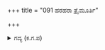+++
title = "091 ಹರಹರಾ ತ್ರೈಮೂರ್ತಿ"

+++

<details><summary>ಗದ್ಯ (ಕ.ಗ.ಪ) </summary>

91. 'ತ್ರಿಮೂರ್ತಿರೂಪನಾದ ನೀನು ಅಷ್ಟಮೂರ್ತಿಯಾಗಿ, ವಿಶ್ವಮೂರ್ತಿಯಾಗಿ ನಿಂತಿರುವ ಈ ಪರಿಯನ್ನು ಯಾರು ತಾನೇ ಅರಿಯಬಲ್ಲರು ? ಇದು ದೇವತೆಗಳು, ದೈತ್ಯರು, ಮುನಿಗಳಿಗೂ ಅಸಾಧ್ಯ. ನನ್ನನ್ನು ಅನುಗ್ರಹಿಸುವುದಕ್ಕಾಗಿ ಈ ರೂಪತಳೆದೆಯಲ್ಲಾ ಮಹಾದೇವನೇ' ಎಂದು ಅರ್ಜುನನು ಹೇಳಿದನು.
</details>
